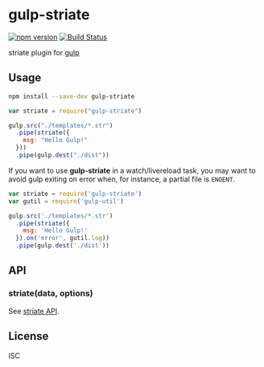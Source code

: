 # gulp-striate
[![npm version](https://img.shields.io/npm/v/gulp-striate.svg)](https://npmjs.org/package/gulp-striate)
[![Build Status](https://travis-ci.org/metaraine/gulp-striate.svg?branch=master)](https://travis-ci.org/metaraine/gulp-striate)

striate plugin for [gulp](https://github.com/wearefractal/gulp)

## Usage


```sh
npm install --save-dev gulp-striate
```

```js
var striate = require("gulp-striate")

gulp.src("./templates/*.str")
  .pipe(striate({
    msg: "Hello Gulp!"
  }))
  .pipe(gulp.dest("./dist"))
```
If you want to use **gulp-striate** in a watch/livereload task, you may want to avoid gulp exiting on error when, for instance, a partial file is `ENOENT`.

```js
var striate = require('gulp-striate')
var gutil = require('gulp-util')

gulp.src('./templates/*.str')
  .pipe(striate({
    msg: 'Hello Gulp!'
  }).on('error', gutil.log))
  .pipe(gulp.dest('./dist'))
```

## API

### striate(data, options)

See [striate API](https://github.com/metaraine/striate).

## License

ISC
